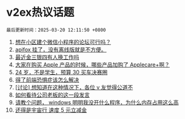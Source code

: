 # v2ex热议话题

`最后更新时间：2025-03-20 12:11:50 +0800`

1. [想在小区建个微信小程序的论坛可行吗？](https://www.v2ex.com/t/1119761)
1. [apifox 挂了，没有离线版就是不方便。](https://www.v2ex.com/t/1119645)
1. [最近金三银四有人换工作吗](https://www.v2ex.com/t/1119757)
1. [大家在购买 Apple 产品的时候，哪些产品加购了 Applecare+啊？](https://www.v2ex.com/t/1119700)
1. [24 岁，不是学生，预算 30 买车决赛圈](https://www.v2ex.com/t/1119794)
1. [得了前端恐惧症该怎么解决](https://www.v2ex.com/t/1119625)
1. [[讨论] 想知道在这种情况下，各位 v 友觉得公道不](https://www.v2ex.com/t/1119711)
1. [如何看待公司老板的这一段发言](https://www.v2ex.com/t/1119801)
1. [请教个问题， windows 明明我没开什么程序，为什么内存占用这么高](https://www.v2ex.com/t/1119723)
1. [还得是宇宙行 速度 5 元立减金](https://www.v2ex.com/t/1119778)

